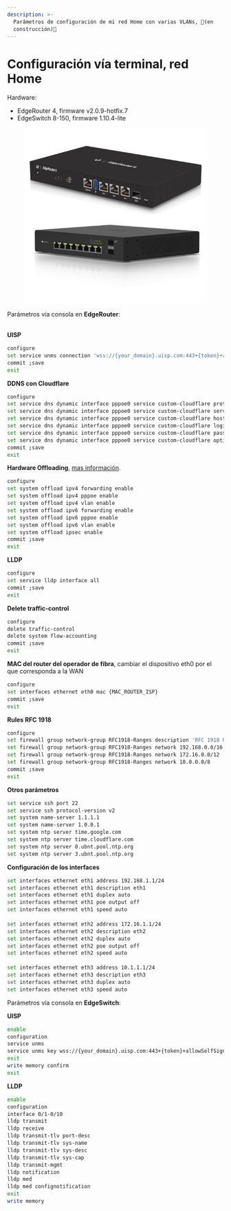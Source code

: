 ```yaml
---
description: >-
  Parámetros de configuración de mi red Home con varias VLANs, 🚧(en
  construcción)🚧
---
```


# Configuración vía terminal, red Home

Hardware:

* EdgeRouter 4, firmware v2.0.9-hotfix.7
* EdgeSwitch 8-150, firmware 1.10.4-lite

<figure><img src="../.gitbook/assets/imagen (39).png" alt=""><figcaption></figcaption></figure>

Parámetros vía consola en **EdgeRouter**:

\
**UISP**

```sh
configure
set service unms connection 'wss://{your_domain}.uisp.com:443+{token}+allowSelfSignedCertificate'
commit ;save
exit
```



**DDNS con Cloudflare**

```sh
configure
set service dns dynamic interface pppoe0 service custom-cloudflare protocol cloudflare
set service dns dynamic interface pppoe0 service custom-cloudflare server api.cloudflare.com/client/v4
set service dns dynamic interface pppoe0 service custom-cloudflare host-name {SUB.YOUR_DOMAIN.com}
set service dns dynamic interface pppoe0 service custom-cloudflare login "{YOUR_MAIL_ACCOUNT_CLOUDFLARE}"
set service dns dynamic interface pppoe0 service custom-cloudflare password "{GLOBAL KEY}"
set service dns dynamic interface pppoe0 service custom-cloudflare options "zone={YOUR_DOMAIN.com} use=web ssl=yes ttl=1"
commit ;save
exit
```



**Hardware Offloading**, [mas información](https://help.ui.com/hc/en-us/articles/115006567467-EdgeRouter-Hardware-Offloading).

```sh
configure
set system offload ipv4 forwarding enable
set system offload ipv4 pppoe enable
set system offload ipv4 vlan enable
set system offload ipv6 forwarding enable
set system offload ipv6 pppoe enable
set system offload ipv6 vlan enable
set system offload ipsec enable
commit ;save
exit
```



**LLDP**

```sh
configure
set service lldp interface all
commit ;save
exit
```



**Delete traffic-control**

```sh
configure
delete traffic-control
delete system flow-accounting
commit ;save
exit
```



**MAC del router del operador de fibra**, cambiar el dispositivo eth0 por el que corresponda a la WAN

```sh
configure
set interfaces ethernet eth0 mac {MAC_ROUTER_ISP}
commit ;save
exit
```



**Rules RFC 1918**

```sh
configure
set firewall group network-group RFC1918-Ranges description 'RFC 1918 Ranges'
set firewall group network-group RFC1918-Ranges network 192.168.0.0/16
set firewall group network-group RFC1918-Ranges network 172.16.0.0/12
set firewall group network-group RFC1918-Ranges network 10.0.0.0/8
commit ;save
exit
```



**Otros parámetros**

```sh
set service ssh port 22
set service ssh protocol-version v2
set system name-server 1.1.1.1
set system name-server 1.0.0.1
set system ntp server time.google.com
set system ntp server time.cloudflare.com
set system ntp server 0.ubnt.pool.ntp.org
set system ntp server 3.ubnt.pool.ntp.org
```



**Configuración de los interfaces**

```sh
set interfaces ethernet eth1 address 192.168.1.1/24
set interfaces ethernet eth1 description eth1
set interfaces ethernet eth1 duplex auto
set interfaces ethernet eth1 poe output off
set interfaces ethernet eth1 speed auto

set interfaces ethernet eth2 address 172.16.1.1/24
set interfaces ethernet eth2 description eth2
set interfaces ethernet eth2 duplex auto
set interfaces ethernet eth2 poe output off
set interfaces ethernet eth2 speed auto

set interfaces ethernet eth3 address 10.1.1.1/24
set interfaces ethernet eth3 description eth3
set interfaces ethernet eth3 duplex auto
set interfaces ethernet eth3 speed auto
```



Parámetros vía consola en **EdgeSwitch**:

**UISP**

```sh
enable
configuration
service unms
service unms key wss://{your_domain}.uisp.com:443+{token}+allowSelfSignedCertificate
exit
write memory confirm
exit
```



**LLDP**

```sh
enable
configuration
interface 0/1-0/10
lldp transmit
lldp receive
lldp transmit-tlv port-desc
lldp transmit-tlv sys-name
lldp transmit-tlv sys-desc
lldp transmit-tlv sys-cap
lldp transmit-mgmt
lldp notification
lldp med
lldp med confignotification
exit
write memory
```
